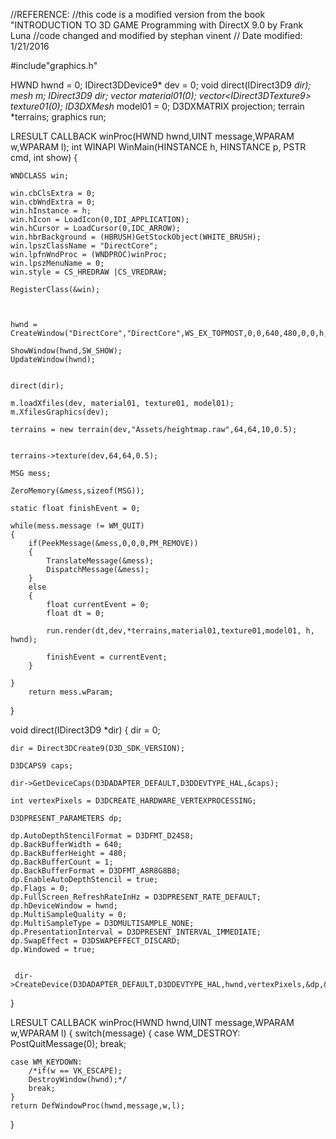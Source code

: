 

//REFERENCE:
//this code is a modified version from the book "INTRODUCTION TO 3D GAME Programming with DirectX 9.0 by Frank Luna
//code changed and modified by stephan vinent
// Date modified: 1/21/2016


#include"graphics.h"

HWND hwnd = 0;
IDirect3DDevice9* dev = 0;
void direct(IDirect3D9 *dir);
mesh m;
IDirect3D9 *dir;
vector<D3DMATERIAL9> material01(0);
vector<IDirect3DTexture9*> texture01(0);
ID3DXMesh* model01 = 0;
D3DXMATRIX projection;
terrain *terrains;
graphics run;

LRESULT CALLBACK winProc(HWND hwnd,UINT message,WPARAM w,WPARAM l);
int WINAPI WinMain(HINSTANCE h, HINSTANCE p, PSTR cmd, int show)
{
	
	WNDCLASS win;

	win.cbClsExtra = 0;
	win.cbWndExtra = 0;
	win.hInstance = h;
	win.hIcon = LoadIcon(0,IDI_APPLICATION);
	win.hCursor = LoadCursor(0,IDC_ARROW);
	win.hbrBackground = (HBRUSH)GetStockObject(WHITE_BRUSH);
	win.lpszClassName = "DirectCore";
	win.lpfnWndProc = (WNDPROC)winProc;
	win.lpszMenuName = 0;
	win.style = CS_HREDRAW |CS_VREDRAW;

	RegisterClass(&win);

	

	hwnd = CreateWindow("DirectCore","DirectCore",WS_EX_TOPMOST,0,0,640,480,0,0,h,0);

	ShowWindow(hwnd,SW_SHOW);
	UpdateWindow(hwnd);


	direct(dir);
	
	m.loadXfiles(dev, material01, texture01, model01);
	m.XfilesGraphics(dev);

	terrains = new terrain(dev,"Assets/heightmap.raw",64,64,10,0.5);

	
	terrains->texture(dev,64,64,0.5);

	MSG mess;

	ZeroMemory(&mess,sizeof(MSG));

	static float finishEvent = 0;

	while(mess.message != WM_QUIT)
	{
		if(PeekMessage(&mess,0,0,0,PM_REMOVE))
		{
			TranslateMessage(&mess);
			DispatchMessage(&mess);
		}
		else
		{
			float currentEvent = 0;
			float dt = 0;

			run.render(dt,dev,*terrains,material01,texture01,model01, h, hwnd);

			finishEvent = currentEvent;
		}

	}
		return mess.wParam;


}






void direct(IDirect3D9 *dir)
{
	dir = 0;

	dir = Direct3DCreate9(D3D_SDK_VERSION);

	D3DCAPS9 caps;

	dir->GetDeviceCaps(D3DADAPTER_DEFAULT,D3DDEVTYPE_HAL,&caps);

	int vertexPixels = D3DCREATE_HARDWARE_VERTEXPROCESSING;

	D3DPRESENT_PARAMETERS dp;

	dp.AutoDepthStencilFormat = D3DFMT_D24S8;
	dp.BackBufferWidth = 640;
	dp.BackBufferHeight = 480;
	dp.BackBufferCount = 1;
	dp.BackBufferFormat = D3DFMT_A8R8G8B8;
	dp.EnableAutoDepthStencil = true;
	dp.Flags = 0;
	dp.FullScreen_RefreshRateInHz = D3DPRESENT_RATE_DEFAULT;
	dp.hDeviceWindow = hwnd;
	dp.MultiSampleQuality = 0;
	dp.MultiSampleType = D3DMULTISAMPLE_NONE;
	dp.PresentationInterval = D3DPRESENT_INTERVAL_IMMEDIATE;
	dp.SwapEffect = D3DSWAPEFFECT_DISCARD;
	dp.Windowed = true;


	 dir->CreateDevice(D3DADAPTER_DEFAULT,D3DDEVTYPE_HAL,hwnd,vertexPixels,&dp,&dev);
	
}



LRESULT CALLBACK winProc(HWND hwnd,UINT message,WPARAM w,WPARAM l)
{
	switch(message)
	{
	case WM_DESTROY:
		PostQuitMessage(0);
		break;
	
	case WM_KEYDOWN:
		/*if(w == VK_ESCAPE);
		DestroyWindow(hwnd);*/
		break;
	}
	return DefWindowProc(hwnd,message,w,l);

}
